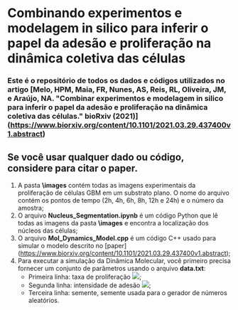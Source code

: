 # Combinando experimentos e modelagem in silico para inferir o papel da adesão e proliferação na dinâmica coletiva das células


### Este é o repositório de todos os dados e códigos utilizados no artigo [Melo, HPM, Maia, FR, Nunes, AS, Reis, RL, Oliveira, JM, e Araújo, NA. "Combinar experimentos e modelagem in silico para inferir o papel da adesão e proliferação na dinâmica coletiva das células." bioRxiv (2021)] (https://www.biorxiv.org/content/10.1101/2021.03.29.437400v1.abstract)

## Se você usar qualquer dado ou código, considere para citar o paper.

1. A pasta **\images** contém todas as imagens experimentais da proliferação de células GBM em um substrato plano. O nome do arquivo contém os pontos de tempo (2h, 4h, 6h, 8h, 12h e 24h) e o número da amostra;
1. O arquivo **Nucleus_Segmentation.ipynb** é um código Python que lê todas as imagens da pasta **\images** e encontra a localização dos núcleos das células;
2. O arquivo **Mol_Dynamics_Model.cpp** é um código C++ usado para simular o modelo descrito no [paper] (https://www.biorxiv.org/content/10.1101/2021.03.29.437400v1.abstract);
3. Para executar a simulação da Dinâmica Molecular, você primeiro precisa fornecer um conjunto de parâmetros usando o arquivo **data.txt**:
    - Primeira linha: taxa de proliferação <img src = "https://render.githubusercontent.com/render/math?math=\lambda">;
    - Segunda linha: intensidade de adesão <img src = "https://render.githubusercontent.com/render/math?math=\tau">;
    - Terceira linha: semente, semente usada para o gerador de números aleatórios.
